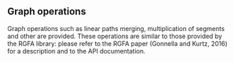 ## Graph operations

Graph operations such as linear paths merging,
multiplication of segments and other are provided.
These operations are similar to those provided by the
RGFA library:
please refer to the RGFA paper (Gonnella and Kurtz, 2016)
for a description and to the API documentation.
